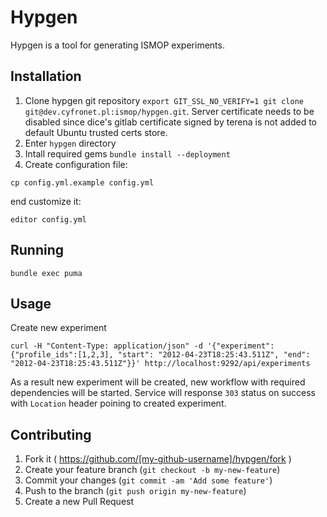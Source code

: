 # Hypgen

Hypgen is a tool for generating ISMOP experiments.

## Installation

1. Clone hypgen git repository `export GIT_SSL_NO_VERIFY=1 git clone git@dev.cyfronet.pl:ismop/hypgen.git`. Server certificate needs to be disabled since dice's gitlab  certificate signed by terena is not added to default Ubuntu trusted certs store.
1. Enter `hypgen` directory
1. Intall required gems `bundle install --deployment`
1. Create configuration file:

```
cp config.yml.example config.yml
```

end customize it:

```
editor config.yml
```

## Running

```
bundle exec puma
```

## Usage

Create new experiment

```
curl -H "Content-Type: application/json" -d '{"experiment":{"profile_ids":[1,2,3], "start": "2012-04-23T18:25:43.511Z", "end": "2012-04-23T18:25:43.511Z"}}' http://localhost:9292/api/experiments
```

As a result new experiment will be created, new workflow with required dependencies
will be started. Service will response `303` status on success with `Location` header poining to created experiment.

## Contributing

1. Fork it ( https://github.com/[my-github-username]/hypgen/fork )
2. Create your feature branch (`git checkout -b my-new-feature`)
3. Commit your changes (`git commit -am 'Add some feature'`)
4. Push to the branch (`git push origin my-new-feature`)
5. Create a new Pull Request

